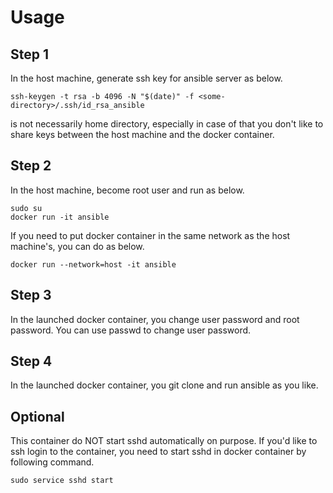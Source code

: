 # Usage

## Step 1
In the host machine, generate ssh key for ansible server as below.
```
ssh-keygen -t rsa -b 4096 -N "$(date)" -f <some-directory>/.ssh/id_rsa_ansible
```
<some-directory> is not necessarily home directory, especially in case of
that you don't like to share keys between the host machine and the docker container.

## Step 2
In the host machine, become root user and run as below.
```
sudo su
docker run -it ansible
```
If you need to put docker container in the same network as
the host machine's, you can do as below.
```
docker run --network=host -it ansible
```

## Step 3
In the launched docker container, you change user password and root password. You can use passwd to change user password.

## Step 4
In the launched docker container, you git clone and run ansible as you like.

## Optional
This container do NOT start sshd automatically on purpose. If you'd like to ssh login to the container, you need to start sshd in docker container by following command.
```
sudo service sshd start
```